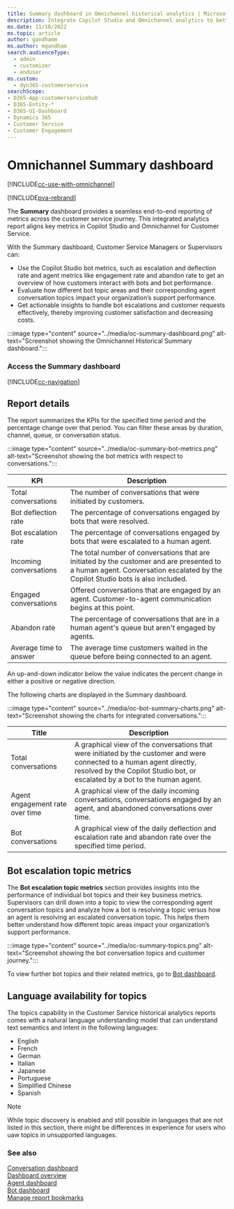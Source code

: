 ```yaml
---
title: Summary dashboard in Omnichannel historical analytics | Microsoft Docs
description: Integrate Copilot Studio and Omnichannel analytics to better understand your organization's customer service experience
ms.date: 11/18/2022
ms.topic: article
author: gandhamm
ms.author: mgandham
search.audienceType: 
  - admin
  - customizer
  - enduser
ms.custom: 
  - dyn365-customerservice
searchScope:
- D365-App-customerservicehub
- D365-Entity-*
- D365-UI-Dashboard
- Dynamics 365
- Customer Service
- Customer Engagement
---
```


# Omnichannel Summary dashboard

[!INCLUDE[cc-use-with-omnichannel](../../includes/cc-use-with-omnichannel.md)]

[!INCLUDE[pva-rebrand](../../includes/cc-pva-rebrand.md)]

The **Summary** dashboard provides a seamless end-to-end reporting of metrics across the customer service journey. This integrated analytics report aligns key metrics in Copilot Studio and Omnichannel for Customer Service.

 With the Summary dashboard, Customer Service Managers or Supervisors can:
- Use the Copilot Studio bot metrics, such as escalation and deflection rate and agent metrics like engagement rate and abandon rate to get an overview of how customers interact with bots and bot performance.
- Evaluate how different bot topic areas and their corresponding agent conversation topics impact your organization’s support performance.
- Get actionable insights to handle bot escalations and customer requests effectively, thereby improving customer satisfaction and decreasing costs.

 :::image type="content" source="../media/oc-summary-dashboard.png" alt-text="Screenshot showing the Omnichannel Historical Summary dashboard.":::

### Access the Summary dashboard

[!INCLUDE[cc-navigation](../../includes/cc-navigation.md)]

## Report details

The report summarizes the KPIs for the specified time period and the percentage change over that period. You can filter these areas by duration, channel, queue, or conversation status.

 :::image type="content" source="../media/oc-summary-bot-metrics.png" alt-text="Screenshot showing the bot metrics with respect to conversations.":::

| KPI | Description |
| ------- | ------------------ |
| Total conversations | The number of conversations that were initiated by customers. |
| Bot deflection rate | The percentage of conversations engaged by bots that were resolved.|
| Bot escalation rate | The percentage of conversations engaged by bots that were escalated to a human agent.  |
| Incoming conversations  | The total number of conversations that are initiated by the customer and are presented to a human agent. Conversation escalated by the Copilot Studio bots is also included.|
| Engaged conversations | Offered conversations that are engaged by an agent. Customer-to-agent communication begins at this point.|
| Abandon rate | The percentage of conversations that are in a human agent's queue but aren't engaged by agents. |
|Average time to answer | The average time customers waited in the queue before being connected to an agent. |

An up-and-down indicator below the value indicates the percent change in either a positive or negative direction. 

The following charts are displayed in the Summary dashboard.

 :::image type="content" source="../media/oc-bot-summary-charts.png" alt-text="Screenshot showing the charts for integrated conversations.":::

| Title | Description |
| ------- | ------------------ |
| Total conversations | A graphical view of the conversations that were initiated by the customer and were connected to a human agent directly, resolved by the Copilot Studio bot, or escalated by a bot to the human agent.|
| Agent engagement rate over time | A graphical view of the daily incoming conversations, conversations engaged by an agent, and abandoned conversations over time. |
| Bot conversations| A graphical view of the daily deflection and escalation rate and abandon rate over the specified time period. |

## Bot escalation topic metrics

The **Bot escalation topic metrics** section provides insights into the performance of individual bot topics and their key business metrics. Supervisors can drill down into a topic to view the corresponding agent conversation topics and analyze how a bot is resolving a topic versus how an agent is resolving an escalated conversation topic. This helps them better understand how different topic areas impact your organization’s support performance.

 :::image type="content" source="../media/oc-summary-topics.png" alt-text="Screenshot showing the bot conversation topics and customer journey.":::
 
To view further bot topics and their related metrics, go to [Bot dashboard](oc-bot-dashboard.md).   

## Language availability for topics 

The topics capability in the Customer Service historical analytics reports comes with a natural language understanding model that can understand text semantics and intent in the following languages: 

- English 
- French 
- German 
- Italian 
- Japanese 
- Portuguese 
- Simplified Chinese 
- Spanish 

> [!NOTE]
> While topic discovery is enabled and still possible in languages that are not listed in this section, there might be differences in experience for users who uaw topics in unsupported languages.

### See also

[Conversation dashboard](oc-conversation-dashboard.md)  
[Dashboard overview](customer-service-analytics-insights-csh.md)  
[Agent dashboard](agent-dashboard.md)  
[Bot dashboard](oc-bot-dashboard.md)  
[Manage report bookmarks](manage-bookmarks.md)  
